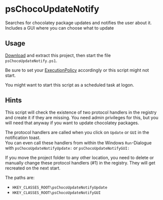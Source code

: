 # psChocoUpdateNotify
Searches for chocolatey package updates and notifies the user about it. Includes a GUI where you can choose what to update

## Usage

[Download](https://github.com/we-mi/psChocoUpdateNotify/archive/refs/heads/main.zip) and extract this project, then start the file `psChocoUpdateNotify.ps1`.

Be sure to set your [ExecutionPolicy](https://docs.microsoft.com/en-us/powershell/module/microsoft.powershell.core/about/about_execution_policies) accordingly or this script might not start.

You might want to start this script as a scheduled task at logon.

## Hints

This script will check the existence of two protocol handlers in the registry and create it if they are missing. You need admin privileges for this, but you will need that anyway if you want to update chocolatey packages.

The protocol handlers are called when you click on `Update` or `GUI` in the notification toast.  
You can even call these handlers from within the Windows `Run`-Dialogue with `psChocoUpdateNotifyUpdate:` or `psChocoUpdateNotifyGUI:`

If you move the project folder to any other location, you need to delete or manually change these protocol handlers (#1) in the registry. They will get recreated on the next start.

The paths are:

- `HKEY_CLASSES_ROOT\psChocoUpdateNotifyUpdate`
- `HKEY_CLASSES_ROOT\psChocoUpdateNotifyGUI`
